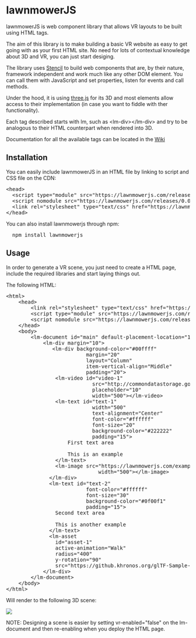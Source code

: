 # lawnmowerJS
lawnmowerJS is web component library that allows VR layouts to be built using HTML tags.

The aim of this library is to make building a basic VR website as easy to get going with as your first HTML site. No need for lots of contextual knowledge about 3D and VR, you can just start desiging.

The library uses <a href="https://stenciljs.com">Stencil</a> to build web components that are, by their nature, framework independent and work much like any other DOM element. You can call them with JavaScript and set properties, listen for events and call methods.

Under the hood, it is using <a href="https://threejs.org">three.js</a> for its 3D and most elements allow access to their implementation (in case you want to fiddle with ther functionality).

Each tag described starts with lm, such as &lt;lm-div&gt;&lt;/lm-div&gt; and try to be analogous to their HTML counterpart when rendered into 3D.

Documentation for all the available tags can be located in the <a href="https://github.com/gmarland/lawnmower/wiki" target="_blank">Wiki</a>

## Installation

You can easily include lawnmowerJS in an HTML file by linking to script and CSS file on the CDN:

<pre>
&lt;head&gt;
  &lt;script type="module" src="https://lawnmowerjs.com/releases/0.0.1/lawnmower.esm.js"&gt;&lt;/script&gt;
  &lt;script nomodule src="https://lawnmowerjs.com/releases/0.0.1/lawnmower.js"&gt;&lt;/script&gt;
  &lt;link rel="stylesheet" type="text/css" href="https://lawnmowerjs.com/releases/0.0.1/lawnmower.css"&gt;&lt;/link&gt;
&lt;/head&gt;
</pre>

You can also install lawnmowerjs through npm:

<pre>
  npm install lawnmowerjs
</pre>


## Usage

In order to generate a VR scene, you just need to create a HTML page, include the required libraries and start laying things out.

The following HTML:

<pre>&lt;html&gt;
    &lt;head&gt;
        &lt;link rel="stylesheet" type="text/css" href="https://lawnmowerjs.com/releases/0.0.1/lawnmower.css"&gt;&lt;/link&gt;
        &lt;script type="module" src="https://lawnmowerjs.com/releases/0.0.1/lawnmower.esm.js"&gt;&lt;/script&gt;
        &lt;script nomodule src="https://lawnmowerjs.com/releases/0.0.1/lawnmower.js"&gt;&lt;/script&gt;
    &lt;/head&gt;
    &lt;body&gt;
        &lt;lm-document id="main" default-placement-location="1000"&gt;
            &lt;lm-div margin="10"&gt;
               &lt;lm-div background-color="#00ffff" 
                          margin="20" 
                          layout="Column" 
                          item-vertical-align="Middle" 
                          padding="20"&gt;
                &lt;lm-video id="video-1"
                            src="http://commondatastorage.googleapis.com/gtv-videos-bucket/sample/BigBuckBunny.mp4" 
                            placeholder="10"
                            width="500"&gt;&lt;/lm-video&gt;
                &lt;lm-text id="text-1" 
                            width="500" 
                            text-alignment="Center" 
                            font-color="#ffffff" 
                            font-size="20" 
                            background-color="#222222" 
                            padding="15"&gt;
                    First text area
      
                    This is an example
                &lt;/lm-text&gt;  
                &lt;lm-image src="https://lawnmowerjs.com/examples/gwenny.jpg" 
                              width="500"&gt;&lt;/lm-image&gt;
              &lt;/lm-div&gt;
              &lt;lm-text id="text-2" 
                          font-color="#ffffff" 
                          font-size="30" 
                          background-color="#0f00f1" 
                          padding="15"&gt;
                Second text area
      
                This is another example
              &lt;/lm-text&gt;  
              &lt;lm-asset 
                id="asset-1"
                active-animation="Walk"
                radius="400" 
                y-rotation="90"
                src="https://github.khronos.org/glTF-Sample-Viewer-Release/assets/models/2.0/Fox/glTF/Fox.gltf"&gt;&lt;/lm-asset&gt;
            &lt;/lm-div&gt;
        &lt;/lm-document&gt;
    &lt;/body&gt;
&lt;/html&gt;
</pre>

Will render to the following 3D scene:

<img src="https://lawnmowerjs.com/examples/ExampleSS.png" />

NOTE: Designing a scene is easier by setting vr-enabled="false" on the lm-document and then re-enabling when you deploy the HTML page.
